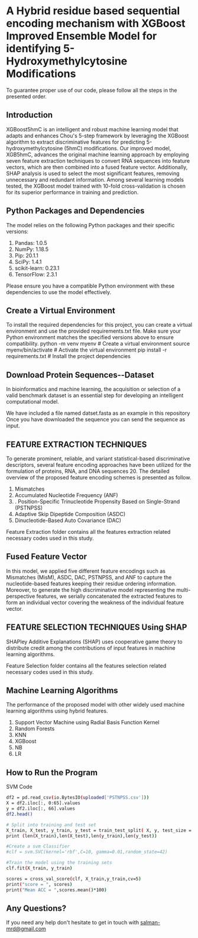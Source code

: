 # A Hybrid residue based sequential encoding mechanism with XGBoost Improved Ensemble Model for identifying 5-Hydroxymethylcytosine Modifications
To guarantee proper use of our code, please follow all the steps in the presented order.
## Introduction
XGBoost5hmC is an intelligent and robust machine learning model that adapts and enhances Chou's 5-step framework by leveraging the XGBoost algorithm to extract discriminative features for predicting 5-hydroxymethylcytosine (5hmC) modifications. Our improved model, XGB5hmC, advances the original machine learning approach by employing seven feature extraction techniques to convert RNA sequences into feature vectors, which are then combined into a fused feature vector. Additionally, SHAP analysis is used to select the most significant features, removing unnecessary and redundant information. Among several learning models tested, the XGBoost model trained with 10-fold cross-validation is chosen for its superior performance in training and prediction.
## Python Packages and Dependencies
The model relies on the following Python packages and their specific versions:
1. Pandas: 1.0.5
2. NumPy: 1.18.5
3. Pip: 20.1.1
4. SciPy: 1.4.1
5. scikit-learn: 0.23.1
6. TensorFlow: 2.3.1

Please ensure you have a compatible Python environment with these dependencies to use the model effectively.
## Create a Virtual Environment
To install the required dependencies for this project, you can create a virtual environment and use the provided requirements.txt file. Make sure your Python environment matches the specified versions above to ensure compatibility.
python -m venv myenv  # Create a virtual environment
source myenv/bin/activate  # Activate the virtual environment
pip install -r requirements.txt  # Install the project dependencies
## Download Protein Sequences--Dataset
In bioinformatics and machine learning, the acquisition or selection of a valid benchmark dataset is an essential step for developing an intelligent computational model. 

We have included a file named datset.fasta as an example in this repository
Once you have downloaded the sequence you can send the sequence as input.
## FEATURE EXTRACTION TECHNIQUES
To generate prominent, reliable, and variant statistical-based discriminative descriptors, several feature encoding approaches have been utilized for the formulation of proteins, RNA, and DNA sequences 20. The detailed overview of the proposed feature encoding schemes is presented as follow.
1. Mismatches 
2. Accumulated Nucleotide Frequency (ANF)
3. . Position-Specific Trinucleotide Propensity Based on Single-Strand (PSTNPSS)
4. Adaptive Skip Dipeptide Composition (ASDC)
5. Dinucleotide-Based Auto Covariance (DAC)

Feature Extraction folder contains all the features extraction related necessary codes used in this study.

## Fused Feature Vector 
In this model, we applied five different feature encodings such as Mismatches (MisM), ASDC, DAC, PSTNPSS, and ANF to capture the nucleotide-based features keeping their residue ordering information. Moreover, to generate the high discriminative model representing the multi-perspective features, we serially concatenated the extracted features to form an individual vector covering the weakness of the individual feature vector.  

## FEATURE SELECTION TECHNIQUES Using SHAP
SHAPley Additive Explanations (SHAP) uses cooperative game theory to distribute credit among the contributions of input features in machine learning algorithms. 

Feature Selection folder contains all the features selection related necessary codes used in this study.

## Machine Learning Algorithms
The performance of the proposed model with other widely used machine learning algorithms using hybrid features. 
1. Support Vector Machine using Radial Basis Function Kernel
2. Random Forests
3. KNN
4. XGBoost
5. NB
6. LR

## How to Run the Program
SVM Code
```bash
df2 = pd.read_csv(io.BytesIO(uploaded['PSTNPSS.csv']))
X = df2.iloc[:, 0:65].values
y = df2.iloc[:, 66].values
df2.head()

# Split into training and test set
X_train, X_test, y_train, y_test = train_test_split( X, y, test_size = 0.2, random_state=42)
print (len(X_train),len(X_test),len(y_train),len(y_test))

#Create a svm Classifier
#clf = svm.SVC(kernel='rbf',C=10, gamma=0.01,random_state=42)

#Train the model using the training sets
clf.fit(X_train, y_train)

scores = cross_val_score(clf, X_train,y_train,cv=5)
print("score = ", scores)
print("Mean ACC = ",scores.mean()*100)
```

## Any Questions?
If you need any help don't hesitate to get in touch with salman-mrd@gmail.com
